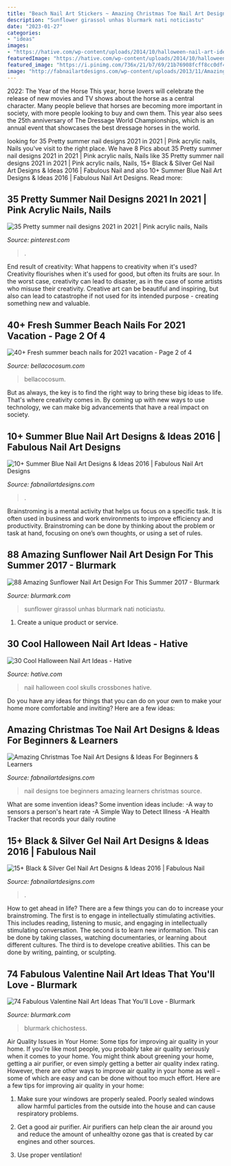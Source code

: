 ```yaml
---
title: "Beach Nail Art Stickers ~ Amazing Christmas Toe Nail Art Designs &amp; Ideas For Beginners &amp; Learners"
description: "Sunflower girassol unhas blurmark nati noticiastu"
date: "2023-01-27"
categories:
- "ideas"
images:
- "https://hative.com/wp-content/uploads/2014/10/halloween-nail-art-ideas/17-skulls-crossbones.jpg"
featuredImage: "https://hative.com/wp-content/uploads/2014/10/halloween-nail-art-ideas/17-skulls-crossbones.jpg"
featured_image: "https://i.pinimg.com/736x/21/b7/69/21b76908fcff8cc0df4e86adb3d18bbc.jpg"
image: "http://fabnailartdesigns.com/wp-content/uploads/2013/11/Amazing-Toe-Nail-Art-Designs-Ideas-For-Beginners-Learners-2013-2014-9.jpg"
---
```



2022: The Year of the Horse
This year, horse lovers will celebrate the release of new movies and TV shows about the horse as a central character. Many people believe that horses are becoming more important in society, with more people looking to buy and own them. This year also sees the 25th anniversary of The Dressage World Championships, which is an annual event that showcases the best dressage horses in the world.

	

		
looking for 35 Pretty summer nail designs 2021 in 2021 | Pink acrylic nails, Nails you've visit to the right place. We have 8 Pics about 35 Pretty summer nail designs 2021 in 2021 | Pink acrylic nails, Nails like 35 Pretty summer nail designs 2021 in 2021 | Pink acrylic nails, Nails, 15+ Black &amp; Silver Gel Nail Art Designs &amp; Ideas 2016 | Fabulous Nail and also 10+ Summer Blue Nail Art Designs &amp; Ideas 2016 | Fabulous Nail Art Designs. Read more:
		
    
## 35 Pretty Summer Nail Designs 2021 In 2021 | Pink Acrylic Nails, Nails

<img loading=lazy src="https://i.pinimg.com/736x/21/b7/69/21b76908fcff8cc0df4e86adb3d18bbc.jpg" onerror="this.onerror=null;this.src='https://tse1.mm.bing.net/th?id=OIP.oLmgVb9tbHrmoFGxG79DVQHaLH&amp;pid=15.1';" alt="35 Pretty summer nail designs 2021 in 2021 | Pink acrylic nails, Nails">

_Source: pinterest.com_

>. 

	

End result of creativity: What happens to creativity when it's used?
Creativity flourishes when it's used for good, but often its fruits are sour. In the worst case, creativity can lead to disaster, as in the case of some artists who misuse their creativity. Creative art can be beautiful and inspiring, but also can lead to catastrophe if not used for its intended purpose - creating something new and valuable.

    
## 40+ Fresh Summer Beach Nails For 2021 Vacation - Page 2 Of 4

<img loading=lazy src="https://bellacocosum.com/wp-content/uploads/2021/05/19-10.jpg" onerror="this.onerror=null;this.src='https://tse2.mm.bing.net/th?id=OIP.eRwAPfs9rFezhHRs1-yCAQHaLH&amp;pid=15.1';" alt="40+ Fresh summer beach nails for 2021 vacation - Page 2 of 4">

_Source: bellacocosum.com_

>bellacocosum. 

	

But as always, the key is to find the right way to bring these big ideas to life. That's where creativity comes in. By coming up with new ways to use technology, we can make big advancements that have a real impact on society.

    
## 10+ Summer Blue Nail Art Designs &amp; Ideas 2016 | Fabulous Nail Art Designs

<img loading=lazy src="https://fabnailartdesigns.com/wp-content/uploads/2016/05/10-Summer-Blue-Nail-Art-Designs-Ideas-2016-9.jpg" onerror="this.onerror=null;this.src='https://tse1.mm.bing.net/th?id=OIP.OT0t7TXiPLMncMACkzBOXQHaMJ&amp;pid=15.1';" alt="10+ Summer Blue Nail Art Designs &amp; Ideas 2016 | Fabulous Nail Art Designs">

_Source: fabnailartdesigns.com_

>. 

	

Brainstroming is a mental activity that helps us focus on a specific task. It is often used in business and work environments to improve efficiency and productivity. Brainstroming can be done by thinking about the problem or task at hand, focusing on one’s own thoughts, or using a set of rules.

    
## 88 Amazing Sunflower Nail Art Design For This Summer 2017 - Blurmark

<img loading=lazy src="https://www.blurmark.com/wp-content/uploads/2017/01/Sunflower-on-glitter-base.jpg" onerror="this.onerror=null;this.src='https://tse2.mm.bing.net/th?id=OIP.478CbLQZqeXI9fxYp0-lLgHaF7&amp;pid=15.1';" alt="88 Amazing Sunflower Nail Art Design For This Summer 2017 - Blurmark">

_Source: blurmark.com_

>sunflower girassol unhas blurmark nati noticiastu. 

	

1. Create a unique product or service.

    
## 30 Cool Halloween Nail Art Ideas - Hative

<img loading=lazy src="https://hative.com/wp-content/uploads/2014/10/halloween-nail-art-ideas/17-skulls-crossbones.jpg" onerror="this.onerror=null;this.src='https://tse4.mm.bing.net/th?id=OIP.LlF5UveEHhWXtweOhUSu5gHaKZ&amp;pid=15.1';" alt="30 Cool Halloween Nail Art Ideas - Hative">

_Source: hative.com_

>nail halloween cool skulls crossbones hative. 

	

Do you have any ideas for things that you can do on your own to make your home more comfortable and inviting? Here are a few ideas: 

    
## Amazing Christmas Toe Nail Art Designs &amp; Ideas For Beginners &amp; Learners

<img loading=lazy src="http://fabnailartdesigns.com/wp-content/uploads/2013/11/Amazing-Toe-Nail-Art-Designs-Ideas-For-Beginners-Learners-2013-2014-9.jpg" onerror="this.onerror=null;this.src='https://tse4.mm.bing.net/th?id=OIP.GTCnv-_gvgihpzqKttYdVgHaKy&amp;pid=15.1';" alt="Amazing Christmas Toe Nail Art Designs &amp; Ideas For Beginners &amp; Learners">

_Source: fabnailartdesigns.com_

>nail designs toe beginners amazing learners christmas source. 

	

What are some invention ideas?
Some invention ideas include:
-A way to sensors a person's heart rate 
-A Simple Way to Detect Illness 
-A Health Tracker that records your daily routine

    
## 15+ Black &amp; Silver Gel Nail Art Designs &amp; Ideas 2016 | Fabulous Nail

<img loading=lazy src="http://fabnailartdesigns.com/wp-content/uploads/2016/05/15-Black-Silver-Gel-Nail-Art-Designs-Ideas-2016-14.jpg" onerror="this.onerror=null;this.src='https://tse2.mm.bing.net/th?id=OIP.eGYeQCMV1-EPHO3nkWAu4gAAAA&amp;pid=15.1';" alt="15+ Black &amp; Silver Gel Nail Art Designs &amp; Ideas 2016 | Fabulous Nail">

_Source: fabnailartdesigns.com_

>. 

	

How to get ahead in life? There are a few things you can do to increase your brainstroming. The first is to engage in intellectually stimulating activities. This includes reading, listening to music, and engaging in intellectually stimulating conversation. The second is to learn new information. This can be done by taking classes, watching documentaries, or learning about different cultures. The third is to develope creative abilities. This can be done by writing, painting, or sculpting.

    
## 74 Fabulous Valentine Nail Art Ideas That You&#039;ll Love - Blurmark

<img loading=lazy src="https://www.blurmark.com/wp-content/uploads/2017/01/Fresh-Love-Hearts.jpg" onerror="this.onerror=null;this.src='https://tse3.mm.bing.net/th?id=OIP.gVwbOC-ZSrSloZyGcC3z4gHaHa&amp;pid=15.1';" alt="74 Fabulous Valentine Nail Art Ideas That You&#039;ll Love - Blurmark">

_Source: blurmark.com_

>blurmark chichostess. 

	

Air Quality Issues in Your Home: Some tips for improving air quality in your home.
If you're like most people, you probably take air quality seriously when it comes to your home. You might think about greening your home, getting a air purifier, or even simply getting a better air quality index rating. However, there are other ways to improve air quality in your home as well – some of which are easy and can be done without too much effort. Here are a few tips for improving air quality in your home: 
1) Make sure your windows are properly sealed. Poorly sealed windows allow harmful particles from the outside into the house and can cause respiratory problems.

2) Get a good air purifier. Air purifiers can help clean the air around you and reduce the amount of unhealthy ozone gas that is created by car engines and other sources.

3) Use proper ventilation!

